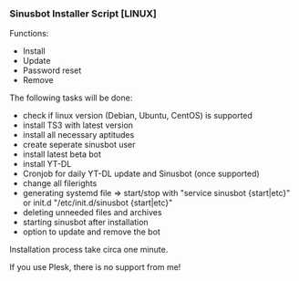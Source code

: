 ### Sinusbot Installer Script [LINUX] ###

Functions:
- Install
- Update
- Password reset
- Remove

The following tasks will be done:

- check if linux version (Debian, Ubuntu, CentOS) is supported
- install TS3 with latest version
- install all necessary aptitudes
- create seperate sinusbot user
- install latest beta bot
- install YT-DL
- Cronjob for daily YT-DL update and Sinusbot (once supported)
- change all filerights
- generating systemd file => start/stop with "service sinusbot {start|etc}" or init.d "/etc/init.d/sinusbot {start|etc}"
- deleting unneeded files and archives
- starting sinusbot after installation
- option to update and remove the bot

Installation process take circa one minute.

If you use Plesk, there is no support from me!
